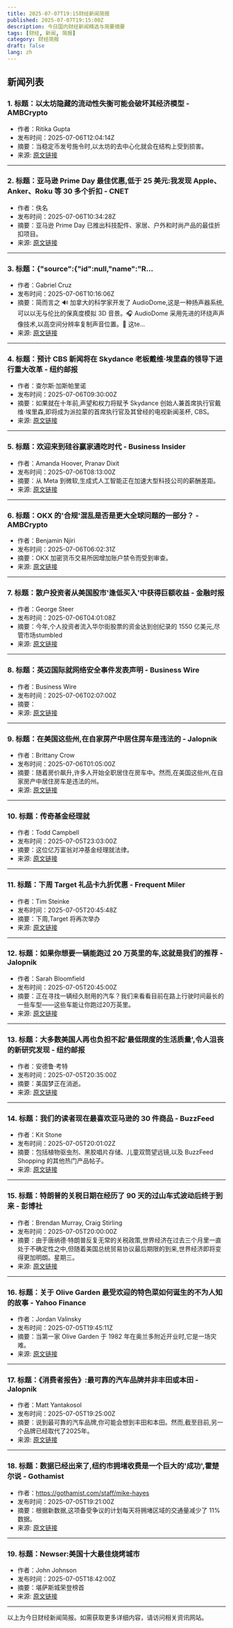 ```yaml
---
title: 2025-07-07T19:15财经新闻简报
published: 2025-07-07T19:15:00Z
description: 今日国内财经新闻精选与简要摘要
tags: [财经, 新闻, 简报]
category: 财经简报
draft: false
lang: zh
---
```


## 新闻列表

### 1. 标题：以太坊隐藏的流动性失衡可能会破坏其经济模型 - AMBCrypto
- 作者：Ritika Gupta
- 发布时间：2025-07-06T12:04:14Z
- 摘要：当稳定币发号施令时,以太坊的去中心化就会在结构上受到损害。
- 来源: [原文链接](https://ambcrypto.com/inside-ethereums-hidden-liquidity-imbalance-that-can-break-its-economic-model/)

---

### 2. 标题：亚马逊 Prime Day 最佳优惠,低于 25 美元:我发现 Apple、Anker、Roku 等 30 多个折扣 - CNET
- 作者：佚名
- 发布时间：2025-07-06T10:34:28Z
- 摘要：亚马逊 Prime Day 已推出科技配件、家居、户外和时尚产品的最佳折扣项目。
- 来源: [原文链接](https://www.cnet.com/deals/amazon-prime-day-deals-under-25-2025-07-06/)

---

### 3. 标题：{"source":{"id":null,"name":"R...
- 作者：Gabriel Cruz
- 发布时间：2025-07-06T10:16:06Z
- 摘要：简而言之 🔊 加拿大的科学家开发了 AudioDome,这是一种扬声器系统,可以以无与伦比的保真度模拟 3D 音景。🎧 AudioDome 采用先进的环绕声声像技术,以高空间分辨率复制声音位置。🧠 这te…
- 来源: [原文链接](https://www.rudebaguette.com/en/2025/07/we-thought-we-were-there-scientists-create-3d-audio-dome-so-realistic-it-completely-fools-your-ears-and-sense-of-space/)

---

### 4. 标题：预计 CBS 新闻将在 Skydance 老板戴维·埃里森的领导下进行重大改革 - 纽约邮报
- 作者：查尔斯·加斯帕里诺
- 发布时间：2025-07-06T09:30:00Z
- 摘要：如果就在十年前,声望和权力将赋予 Skydance 创始人兼首席执行官戴维·埃里森,即将成为派拉蒙的首席执行官及其曾经的电视新闻圣杯, CBS。
- 来源: [原文链接](https://nypost.com/2025/07/06/business/expect-cbs-news-to-undergo-a-major-overhaul-under-skydance-boss-david-ellison/)

---

### 5. 标题：欢迎来到硅谷赢家通吃时代 - Business Insider
- 作者：Amanda Hoover, Pranav Dixit
- 发布时间：2025-07-06T08:13:00Z
- 摘要：从 Meta 到微软,生成式人工智能正在加速大型科技公司的薪酬差距。
- 来源: [原文链接](https://www.businessinsider.com/silicon-valley-salary-divide-meta-microsoft-layoffs-100-million-2025-7)

---

### 6. 标题：OKX 的'合规'混乱是否是更大全球问题的一部分？ - AMBCrypto
- 作者：Benjamin Njiri
- 发布时间：2025-07-06T06:02:31Z
- 摘要：OKX 加密货币交易所因增加账户禁令而受到审查。
- 来源: [原文链接](https://ambcrypto.com/?p=508538)

---

### 7. 标题：散户投资者从美国股市'逢低买入'中获得巨额收益 - 金融时报
- 作者：George Steer
- 发布时间：2025-07-06T04:01:08Z
- 摘要：今年,个人投资者流入华尔街股票的资金达到创纪录的 1550 亿美元,尽管市场stumbled
- 来源: [原文链接](https://www.ft.com/content/d73a6ddc-d0a7-4aa7-bfbd-809c120cf19d)

---

### 8. 标题：英迈国际就网络安全事件发表声明 - Business Wire
- 作者：Business Wire
- 发布时间：2025-07-06T02:07:00Z
- 摘要：
- 来源: [原文链接](https://www.businesswire.com/news/home/20250705035732/en/Ingram-Micro-Issues-Statement-Regarding-Cybersecurity-Incident)

---

### 9. 标题：在美国这些州,在自家房产中居住房车是违法的 - Jalopnik
- 作者：Brittany Crow
- 发布时间：2025-07-06T01:05:00Z
- 摘要：随着房价飙升,许多人开始全职居住在房车中。然而,在美国这些州,在自家房产中居住房车是违法的州。
- 来源: [原文链接](https://www.jalopnik.com/1899469/rv-living-on-property-illegal-states/)

---

### 10. 标题：传奇基金经理就
- 作者：Todd Campbell
- 发布时间：2025-07-05T23:03:00Z
- 摘要：这位亿万富翁对冲基金经理就法律。
- 来源: [原文链接](https://www.thestreet.com/economy/legendary-fund-manager-has-blunt-message-on-big-beautiful-bill)

---

### 11. 标题：下周 Target 礼品卡九折优惠 - Frequent Miler
- 作者：Tim Steinke
- 发布时间：2025-07-05T20:45:48Z
- 摘要：下周,Target 将再次举办
- 来源: [原文链接](https://frequentmiler.com/10-off-target-gift-cards-next-week/)

---

### 12. 标题：如果你想要一辆能跑过 20 万英里的车,这就是我们的推荐 - Jalopnik
- 作者：Sarah Bloomfield
- 发布时间：2025-07-05T20:45:00Z
- 摘要：正在寻找一辆经久耐用的汽车？我们来看看目前在路上行驶时间最长的一些车型——这些车能让你跑过20万英里。
- 来源: [原文链接](https://www.jalopnik.com/1900129/longest-lasting-cars-vehicles-over-200000-miles/)

---

### 13. 标题：大多数美国人再也负担不起'最低限度的生活质量',令人沮丧的新研究发现 - 纽约邮报
- 作者：安德鲁·考特
- 发布时间：2025-07-05T20:35:00Z
- 摘要：美国梦正在消逝。
- 来源: [原文链接](https://nypost.com/2025/07/05/lifestyle/most-americans-can-no-longer-afford-a-minimal-quality-of-life-depressing-new-study-finds/)

---

### 14. 标题：我们的读者现在最喜欢亚马逊的 30 件商品 - BuzzFeed
- 作者：Kit Stone
- 发布时间：2025-07-05T20:01:02Z
- 摘要：包括植物驱虫剂、黑胶唱片存储、儿童双筒望远镜,以及 BuzzFeed Shopping 的其他热门产品帖子。
- 来源: [原文链接](https://www.buzzfeed.com/bykitstone/things-from-amazon-our-readers-love-right-now-7-5-25)

---

### 15. 标题：特朗普的关税日期在经历了 90 天的过山车式波动后终于到来 - 彭博社
- 作者：Brendan Murray, Craig Stirling
- 发布时间：2025-07-05T20:00:00Z
- 摘要：由于唐纳德·特朗普反复无常的关税政策,世界经济在过去三个月里一直处于不确定性之中,但随着美国总统贸易协议最后期限的到来,世界经济即将变得更加明朗。星期三。
- 来源: [原文链接](https://www.bloomberg.com/news/articles/2025-07-05/trump-tariff-date-arrives-after-90-day-rollercoaster)

---

### 16. 标题：关于 Olive Garden 最受欢迎的特色菜如何诞生的不为人知的故事 - Yahoo Finance
- 作者：Jordan Valinsky
- 发布时间：2025-07-05T19:45:11Z
- 摘要：当第一家 Olive Garden 于 1982 年在奥兰多附近开业时,它是一场灾难。
- 来源: [原文链接](https://www.cnn.com/2025/07/05/food/olive-garden-never-ending-breadsticks-story)

---

### 17. 标题：《消费者报告》:最可靠的汽车品牌并非丰田或本田 - Jalopnik
- 作者：Matt Yantakosol
- 发布时间：2025-07-05T19:25:00Z
- 摘要：说到最可靠的汽车品牌,你可能会想到丰田和本田。然而,截至目前,另一个品牌已经取代了2025年。
- 来源: [原文链接](https://www.jalopnik.com/1899443/most-reliable-car-brand-consumer-reports-toyota-honda-subaru/)

---

### 18. 标题：数据已经出来了,纽约市拥堵收费是一个巨大的'成功',霍楚尔说 - Gothamist
- 作者：https://gothamist.com/staff/mike-hayes
- 发布时间：2025-07-05T19:21:00Z
- 摘要：根据新数据,这项备受争议的计划每天将拥堵区域的交通量减少了 11%数据。
- 来源: [原文链接](https://gothamist.com/news/numbers-are-in-and-nyc-congestion-pricing-is-a-big-success-hochul-says)

---

### 19. 标题：Newser:美国十大最佳烧烤城市
- 作者：John Johnson
- 发布时间：2025-07-05T18:42:00Z
- 摘要：堪萨斯城荣登榜首
- 来源: [原文链接](https://www.newser.com/story/371309/10-best-bbq-cities-in-us.html)

---


以上为今日财经新闻简报。如需获取更多详细内容，请访问相关资讯网站。